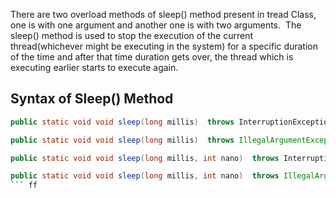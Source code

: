 
There are two overload methods of sleep() method present in tread Class, one is with one argument and another one is with two arguments.
 The sleep() method is used to stop the execution of the current thread(whichever might be executing in the system) for a specific duration of the time and after that time duration gets over, the thread which is executing earlier starts to execute again.
## Syntax of Sleep() Method

```Java
public static void void sleep(long millis)  throws InterruptionException

public static void void sleep(long millis)  throws IllegalArgumentException

public static void void sleep(long millis, int nano)  throws InterruptionException

public static void void sleep(long millis, int nano)  throws IllegalArgumentException
``` ff